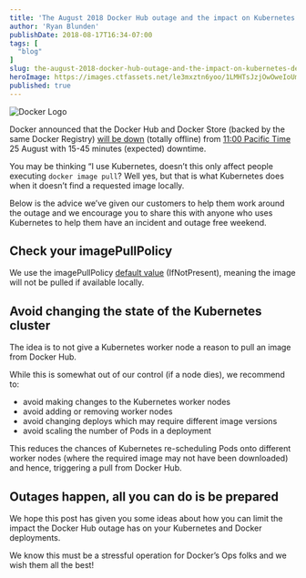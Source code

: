 ```yaml
---
title: 'The August 2018 Docker Hub outage and the impact on Kubernetes deployments'
author: 'Ryan Blunden'
publishDate: 2018-08-17T16:34-07:00
tags: [
  "blog"
]
slug: the-august-2018-docker-hub-outage-and-the-impact-on-kubernetes-deployments
heroImage: https://images.ctfassets.net/le3mxztn6yoo/1LMHTsJzjOwOweIoUmMk2i/2ff8fd218923eda3f0e32f81cec6016f/Docker-logo-011.png
published: true
---
```


<p class="tc"><img alt="Docker Logo" src="https://images.ctfassets.net/le3mxztn6yoo/1LMHTsJzjOwOweIoUmMk2i/2ff8fd218923eda3f0e32f81cec6016f/Docker-logo-011.png" class="h5"></p>

Docker announced that the Docker Hub and Docker Store (backed by the same Docker Registry) [will be down](https://success.docker.com/article/planned-downtime-on-hub-cloud-store) (totally offline) from [11:00 Pacific Time](https://everytimezone.com/#2018-8-25,-1080,b8jj) 25 August with 15-45 minutes (expected) downtime.

You may be thinking “I use Kubernetes, doesn’t this only affect people executing `docker image pull`? Well yes, but that is what Kubernetes does when it doesn’t find a requested image locally.

Below is the advice we’ve given our customers to help them work around the outage and we encourage you to share this with anyone who uses Kubernetes to help them have an incident and outage free weekend.

## Check your imagePullPolicy
We use the imagePullPolicy [default value](https://kubernetes.io/docs/concepts/configuration/overview/#container-images) (IfNotPresent), meaning the image will not be pulled if available locally.

## Avoid changing the state of the Kubernetes cluster
The idea is to not give a Kubernetes worker node a reason to pull an image from Docker Hub.

While this is somewhat out of our control (if a node dies), we recommend to:

 - avoid making changes to the Kubernetes worker nodes
 - avoid adding or removing worker nodes
 - avoid changing deploys which may require different image versions
 - avoid scaling the number of Pods in a deployment

This reduces the chances of Kubernetes re-scheduling Pods onto different worker nodes (where the required image may not have been downloaded) and hence, triggering a pull from Docker Hub.

## Outages happen, all you can do is be prepared
We hope this post has given you some ideas about how you can limit the impact the Docker Hub outage has on your Kubernetes and Docker deployments.

We know this must be a stressful operation for Docker’s Ops folks and we wish them all the best!
